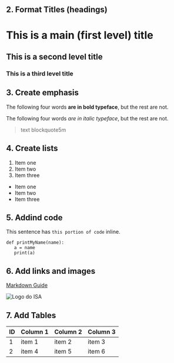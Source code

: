## 2. Format Titles (headings) 

# This is a main (first level) title
## This is a second level title
### This is a third level title


## 3. Create emphasis 
The following four words **are in bold typeface**, but the rest are not.

The following four words *are in italic typeface*, but the rest are not.

> text blockquote5m


## 4. Create lists
1. Item one
2. Item two
3. Item three

- Item one
- Item two
- Item three


## 5. Addind code
This sentence has `this portion of code` inline.

```
def printMyName(name):
   a = name
   print(a)
```


## 6. Add links and images
[Markdown Guide](https://www.markdownguide.org/)

![Logo do ISA](https://github.com/isa-ulisboa/greends-fads-exercises/blob/main/images/LogoISA.png?raw=true)


## 7. Add Tables
|ID| Column 1| Column 2| Column 3|
|--|---------|---------|---------|
|1 | item 1  | item 2  | item 3  |
|2 | item 4  | item 5  | item 6  |


